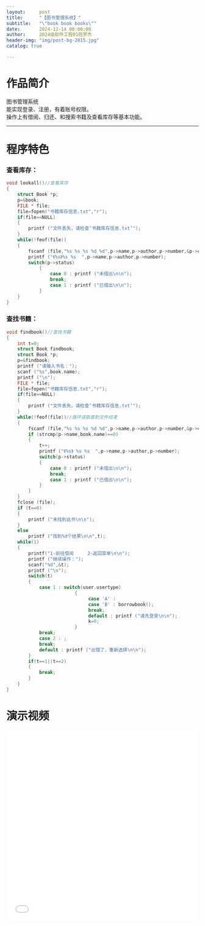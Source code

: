 ```yaml
---
layout:     post
title:      "【图书管理系统】"
subtitle:   "\"book book books\""
date:       2024-12-14 00:00:00
author:     2024级软件工程01班罗杰
header-img: "img/post-bg-2015.jpg"
catalog: true

---
```


# 作品简介

图书管理系统   
能实现登录、注册，有着账号权限。   
操作上有借阅、归还、和搜索书籍及查看库存等基本功能。  

---

# 程序特色
### 查看库存：

```c
void lookall()//查看库存
{
    struct Book *p;
    p=&book;
    FILE * file;
    file=fopen("书籍库存信息.txt","r");
    if(file==NULL)
    {
        printf ("文件丢失，请检查‘书籍库存信息.txt’");
    }
    while(!feof(file))
    {
        fscanf (file,"%s %s %s %d %d",p->name,p->author,p->number,&p->coin,&p->status);
        printf ("《%s》%s %s  ",p->name,p->author,p->number);
        switch(p->status)
            {
                case 0 : printf ("未借出\n\n");
                break;
                case 1 : printf ("已借出\n\n");
            }
    }
}
```

### 查找书籍：

```c
void findbook()//查找书籍
{
    int t=0;
    struct Book findbook;
    struct Book *p;
    p=&findbook;
    printf ("请输入书名：");
    scanf ("%s",book.name);
    printf ("\n");
    FILE * file;
    file=fopen("书籍库存信息.txt","r");
    if(file==NULL)
    {
        printf ("文件丢失，请检查‘书籍库存信息.txt’");
    }
    while(!feof(file))//循环读取直到文件结束
    {
        fscanf (file,"%s %s %s %d %d",p->name,p->author,p->number,&p->coin,&p->status);
        if (strcmp(p->name,book.name)==0)
        {
            t++;
            printf ("《%s》 %s %s  ",p->name,p->author,p->number);
            switch(p->status)
            {
                case 0 : printf ("未借出\n\n");
                break;
                case 1 : printf ("已借出\n\n");
            }
        }
    }
    fclose (file);
    if (t==0)
    {
        printf ("未找到此书\n\n");
    }
    else
        printf ("找到%d个结果\n\n",t);
    while(1)
    {
        printf("1-前往借阅     2-返回菜单\n\n");
        printf ("继续操作：");
        scanf("%d",&t);
        printf ("\n");
        switch(t)
        {
            case 1 : switch(user.usertype)
                         {
                              case 'A' :
                              case 'B' : borrowbook();
                              break;
                              default : printf ("请先登录\n\n");
                              k=0;
                         }
            break;
            case 2 : ;
            break;
            default : printf ("出错了，重新选择\n\n");
        }
        if(t==1||t==2)
        {
            break;
        }
    }
}
```
# 演示视频

<iframe src="//player.bilibili.com/player.html?bvid=BV1MyPFemERi&page=1&high_quality=1&danmaku=0" allowfullscreen="allowfullscreen" width="100%" height="500" scrolling="no" frameborder="0" sandbox="allow-top-navigation allow-same-origin allow-forms allow-scripts"></iframe>